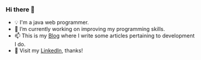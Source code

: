 ### Hi there 👋

- 💡 I'm a java web programmer.
- 🔭 I’m currently working on improving my programming skills.
- 📫 This is my [Blog](https://indifferent-elk.tistory.com/) where I write some articles pertaining to development I do.
- 🐧 Visit my [LinkedIn](https://www.linkedin.com/in/hongjun-eom-92135a133/), thanks!
